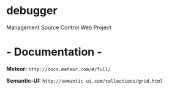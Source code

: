 debugger
=================
Management Source Control Web Project

# - Documentation -

**Meteor:** `http://docs.meteor.com/#/full/`

**Semantic-UI:** `http://semantic-ui.com/collections/grid.html`